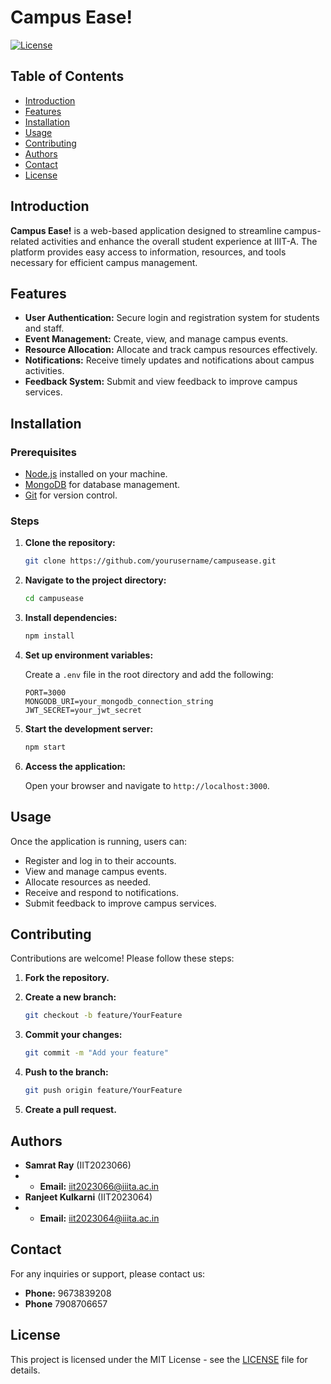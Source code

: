 # Campus Ease!

[![License](https://img.shields.io/badge/license-MIT-blue.svg)](LICENSE)

## Table of Contents

- [Introduction](#introduction)
- [Features](#features)
- [Installation](#installation)
- [Usage](#usage)
- [Contributing](#contributing)
- [Authors](#authors)
- [Contact](#contact)
- [License](#license)

## Introduction

**Campus Ease!** is a web-based application designed to streamline campus-related activities and enhance the overall student experience at IIIT-A. The platform provides easy access to information, resources, and tools necessary for efficient campus management.

## Features

- **User Authentication:** Secure login and registration system for students and staff.
- **Event Management:** Create, view, and manage campus events.
- **Resource Allocation:** Allocate and track campus resources effectively.
- **Notifications:** Receive timely updates and notifications about campus activities.
- **Feedback System:** Submit and view feedback to improve campus services.

## Installation

### Prerequisites

- [Node.js](https://nodejs.org/) installed on your machine.
- [MongoDB](https://www.mongodb.com/) for database management.
- [Git](https://git-scm.com/) for version control.

### Steps

1. **Clone the repository:**

    ```bash
    git clone https://github.com/yourusername/campusease.git
    ```

2. **Navigate to the project directory:**

    ```bash
    cd campusease
    ```

3. **Install dependencies:**

    ```bash
    npm install
    ```

4. **Set up environment variables:**

    Create a `.env` file in the root directory and add the following:

    ```env
    PORT=3000
    MONGODB_URI=your_mongodb_connection_string
    JWT_SECRET=your_jwt_secret
    ```

5. **Start the development server:**

    ```bash
    npm start
    ```

6. **Access the application:**

    Open your browser and navigate to `http://localhost:3000`.

## Usage

Once the application is running, users can:

- Register and log in to their accounts.
- View and manage campus events.
- Allocate resources as needed.
- Receive and respond to notifications.
- Submit feedback to improve campus services.

## Contributing

Contributions are welcome! Please follow these steps:

1. **Fork the repository.**
2. **Create a new branch:**

    ```bash
    git checkout -b feature/YourFeature
    ```

3. **Commit your changes:**

    ```bash
    git commit -m "Add your feature"
    ```

4. **Push to the branch:**

    ```bash
    git push origin feature/YourFeature
    ```

5. **Create a pull request.**

## Authors

- **Samrat Ray** (IIT2023066)
- - **Email:** [iit2023066@iiita.ac.in](mailto:iit2023066@iiita.ac.in)
- **Ranjeet Kulkarni** (IIT2023064)
- - **Email:** [iit2023064@iiita.ac.in](mailto:iit2023064@iiita.ac.in)

## Contact

For any inquiries or support, please contact us:
- **Phone:** 9673839208
- **Phone** 7908706657

## License

This project is licensed under the MIT License - see the [LICENSE](LICENSE) file for details.
